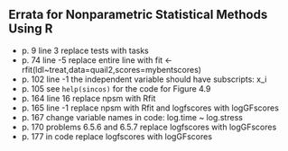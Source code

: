 Errata for Nonparametric Statistical Methods Using R
----------------------------------------------------
* p. 9 line 3 replace tests with tasks
* p. 74 line -5 replace entire line with fit <- rfit(ldl~treat,data=quail2,scores=mybentscores)
* p. 102 line -1 the independent variable should have subscripts: x_i
* p. 105 see `help(sincos)` for the code for Figure 4.9 
* p. 164 line 16 replace npsm with Rfit 
* p. 165 line -1 replace npsm with Rfit and logfscores with logGFscores
* p. 167 change variable names in code: log.time ~ log.stress 
* p. 170 problems 6.5.6 and 6.5.7 replace logfscores with logGFscores
* p. 177 in code replace logfscores with logGFscores
